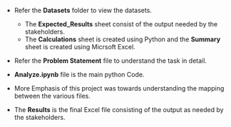 - Refer the **Datasets** folder to view the datasets. 
    - The **Expected_Results** sheet consist of the output needed by the stakeholders. 
    - The **Calculations** sheet is created using Python and the **Summary** sheet is created using Micrsoft Excel. 

- Refer the **Problem Statement** file to understand the task in detail. 
- **Analyze.ipynb** file is the main python Code. 
- More Emphasis of this project was towards understanding the mapping between the various files.
- The **Results** is the final Excel file consisting of the output as needed by the stakeholders. 
